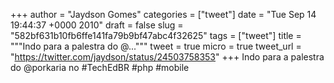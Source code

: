 
+++
author = "Jaydson Gomes"
categories = ["tweet"]
date = "Tue Sep 14 19:44:37 +0000 2010"
draft = false
slug = "582bf631b10fb6ffe141fa79b9bf47abc4f32625"
tags = ["tweet"]
title = """Indo para a palestra do @..."""
tweet = true
micro = true
tweet_url = "https://twitter.com/jaydson/status/24503758353"
+++
Indo para a palestra do @porkaria no #TechEdBR #php #mobile
